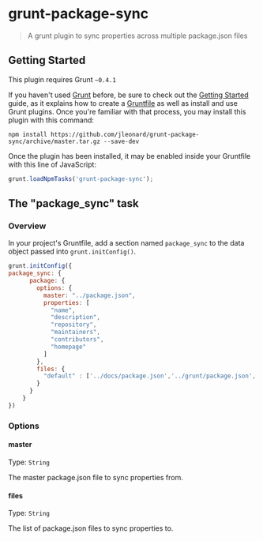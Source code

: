 # grunt-package-sync

> A grunt plugin to sync properties across multiple package.json files

## Getting Started
This plugin requires Grunt `~0.4.1`

If you haven't used [Grunt](http://gruntjs.com/) before, be sure to check out the [Getting Started](http://gruntjs.com/getting-started) guide, as it explains how to create a [Gruntfile](http://gruntjs.com/sample-gruntfile) as well as install and use Grunt plugins. Once you're familiar with that process, you may install this plugin with this command:

```shell
npm install https://github.com/jleonard/grunt-package-sync/archive/master.tar.gz --save-dev
```

Once the plugin has been installed, it may be enabled inside your Gruntfile with this line of JavaScript:

```js
grunt.loadNpmTasks('grunt-package-sync');
```

## The "package_sync" task

### Overview
In your project's Gruntfile, add a section named `package_sync` to the data object passed into `grunt.initConfig()`.

```js
grunt.initConfig({
package_sync: {
      package: {
        options: {
          master: "../package.json",
          properties: [
            "name",
            "description",
            "repository",
            "maintainers",
            "contributors",
            "homepage"
          ]
        },
        files: {
          "default" : ['../docs/package.json','../grunt/package.json','../bower.json']
        }
      }
    }
})
```

### Options

#### master
Type: `String`  

The master package.json file to sync properties from.

#### files
Type: `String`

The list of package.json files to sync properties to.


